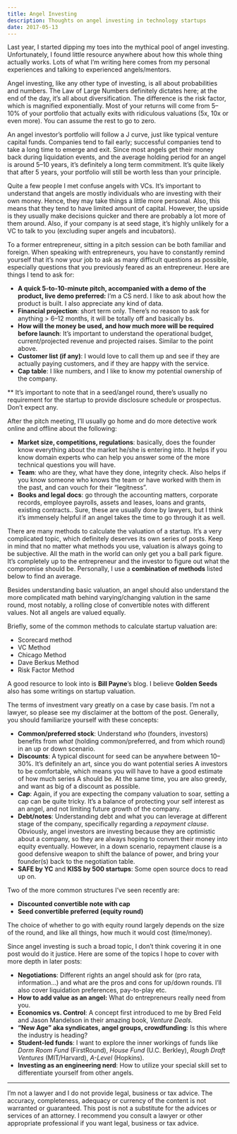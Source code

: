 ```yaml
---
title: Angel Investing
description: Thoughts on angel investing in technology startups
date: 2017-05-13
---
```

Last year, I started dipping my toes into the mythical pool of angel investing. Unfortunately, I found little resource anywhere about how this whole thing actually works. Lots of what I’m writing here comes from my personal experiences and talking to experienced angels/mentors.

Angel investing, like any other type of investing, is all about probabilities and numbers. The Law of Large Numbers definitely dictates here; at the end of the day, it’s all about diversification. The difference is the risk factor, which is magnified exponentially. Most of your returns will come from 5–10% of your portfolio that actually exits with ridiculous valuations (5x, 10x or even more). You can assume the rest to go to zero.

An angel investor’s portfolio will follow a J curve, just like typical venture capital funds. Companies tend to fail early; successful companies tend to take a long time to emerge and exit. Since most angels get their money back during liquidation events, and the average holding period for an angel is around 5–10 years, it’s definitely a long term commitment. It’s quite likely that after 5 years, your portfolio will still be worth less than your principle.

Quite a few people I met confuse angels with VCs. It’s important to understand that angels are mostly individuals who are investing with their own money. Hence, they may take things a little more personal. Also, this means that they tend to have limited amount of capital. However, the upside is they usually make decisions quicker and there are probably a lot more of them around. Also, if your company is at seed stage, it’s highly unlikely for a VC to talk to you (excluding super angels and incubators).

To a former entrepreneur, sitting in a pitch session can be both familiar and foreign. When speaking with entrepreneurs, you have to constantly remind yourself that it’s now your job to ask as many difficult questions as possible, especially questions that you previously feared as an entrepreneur. Here are things I tend to ask for:

- **A quick 5-to-10-minute pitch, accompanied with a demo of the product, live demo preferred:** I’m a CS nerd. I like to ask about how the product is built. I also appreciate any kind of data.
- **Financial projection**: short term only. There’s no reason to ask for anything > 6–12 months, it will be totally off and basically bs.
- **How will the money be used, and how much more will be required before launch**: It’s important to understand the operational budget, current/projected revenue and projected raises. Similar to the point above.
- **Customer list (if any)**: I would love to call them up and see if they are actually paying customers, and if they are happy with the service.
- **Cap table**: I like numbers, and I like to know my potential ownership of the company.

\*\* It’s important to note that in a seed/angel round, there’s usually no requirement for the startup to provide disclosure schedule or prospectus. Don’t expect any.

After the pitch meeting, I’ll usually go home and do more detective work online and offline about the following:

- **Market size, competitions, regulations**: basically, does the founder know everything about the market he/she is entering into. It helps if you know domain experts who can help you answer some of the more technical questions you will have.
- **Team**: who are they, what have they done, integrity check. Also helps if you know someone who knows the team or have worked with them in the past, and can vouch for their “legitness”.
- **Books and legal docs**: go through the accounting matters, corporate records, employee payrolls, assets and leases, loans and grants, existing contracts.. Sure, these are usually done by lawyers, but I think it’s immensely helpful if an angel takes the time to go through it as well.

There are many methods to calculate the valuation of a startup. It’s a very complicated topic, which definitely deserves its own series of posts. Keep in mind that no matter what methods you use, valuation is always going to be subjective. All the math in the world can only get you a ball park figure. It’s completely up to the entrepreneur and the investor to figure out what the compromise should be. Personally, I use a **combination of methods** listed below to find an average.

Besides understanding basic valuation, an angel should also understand the more complicated math behind varying/changing valution in the same round, most notably, a rolling close of convertible notes with different values. Not all angels are valued equally.

Briefly, some of the common methods to calculate startup valuation are:

- Scorecard method
- VC Method
- Chicago Method
- Dave Berkus Method
- Risk Factor Method

A good resource to look into is **Bill Payne**’s blog. I believe **Golden Seeds** also has some writings on startup valuation.

The terms of investment vary greatly on a case by case basis. I’m not a lawyer, so please see my disclaimer at the bottom of the post. Generally, you should familiarize yourself with these concepts:

- **Common/preferred stock**: Understand *who* (founders, investors) benefits from *what* (holding common/preferred, and from which round) in an up or down scenario.
- **Discounts**: A typical discount for seed can be anywhere between 10–30%. It’s definitely an art, since you do want potential series A investors to be comfortable, which means you will have to have a good estimate of how much series A should be. At the same time, you are also greedy, and want as big of a discount as possible.
- **Cap**: Again, if you are expecting the company valuation to soar, setting a cap can be quite tricky. It’s a balance of protecting your self interest as an angel, and not limiting future growth of the company.
- **Debt/notes**: Understanding debt and what you can leverage at different stage of the company, specifically regarding a *repayment clause*. Obviously, angel investors are investing because they are optimistic about a company, so they are always hoping to convert their money into equity eventually. However, in a down scenario, repayment clause is a good defensive weapon to shift the balance of power, and bring your founder(s) back to the negotiation table.
- **SAFE by YC** and **KISS by 500 startups**: Some open source docs to read up on.

Two of the more common structures I’ve seen recently are:

- **Discounted convertible note with cap**
- **Seed convertible preferred (equity round)**

The choice of whether to go with equity round largely depends on the size of the round, and like all things, how much it would cost (time/money).

Since angel investing is such a broad topic, I don’t think covering it in one post would do it justice. Here are some of the topics I hope to cover with more depth in later posts:

- **Negotiations**: Different rights an angel should ask for (pro rata, information…) and what are the pros and cons for up/down rounds. I’ll also cover liquidation preferences, pay-to-play etc.
- **How to add value as an angel:** What do entrepreneurs really need from you.
- **Economics vs. Control**: A concept first introduced to me by Bred Feld and Jason Mandelson in their amazing book, *Venture Deals*.
- **“New Age” aka syndicates, angel groups, crowdfunding**: Is this where the industry is heading?
- **Student-led funds**: I want to explore the inner workings of funds like *Dorm Room Fund* (FirstRound), *House Fund* (U.C. Berkley), *Rough Draft Ventures* (MIT/Harvard), *A-Level* (Hopkins).
- **Investing as an engineering nerd**: How to utilize your special skill set to differentiate yourself from other angels.

* * *

I’m not a lawyer and I do not provide legal, business or tax advice. The accuracy, completeness, adequacy or currency of the content is not warranted or guaranteed. This post is not a substitute for the advices or services of an attorney. I recommend you consult a lawyer or other appropriate professional if you want legal, business or tax advice.